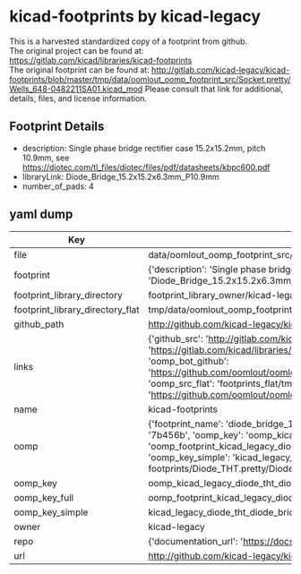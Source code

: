 # kicad-footprints by kicad-legacy  
This is a harvested standardized copy of a footprint from github.  
The original project can be found at:  
https://gitlab.com/kicad/libraries/kicad-footprints  
The original footprint can be found at:
http://gitlab.com/kicad-legacy/kicad-footprints/blob/master/tmp/data/oomlout_oomp_footprint_src/Socket.pretty/Wells_648-0482211SA01.kicad_mod
Please consult that link for additional, details, files, and license information.  
## Footprint Details
* description: Single phase bridge rectifier case 15.2x15.2mm, pitch 10.9mm, see https://diotec.com/tl_files/diotec/files/pdf/datasheets/kbpc600.pdf  
* libraryLink: Diode_Bridge_15.2x15.2x6.3mm_P10.9mm  
* number_of_pads: 4  
## yaml dump  
| Key | Value |  
| --- | --- |  
| file | data/oomlout_oomp_footprint_src/kicad-footprints/Diode_THT.pretty/Diode_Bridge_15.2x15.2x6.3mm_P10.9mm.kicad_mod |  
| footprint | {'description': 'Single phase bridge rectifier case 15.2x15.2mm, pitch 10.9mm, see https://diotec.com/tl_files/diotec/files/pdf/datasheets/kbpc600.pdf', 'libraryLink': 'Diode_Bridge_15.2x15.2x6.3mm_P10.9mm', 'number_of_pads': 4} |  
| footprint_library_directory | footprint_library_owner/kicad-legacy_kicad-footprints |  
| footprint_library_directory_flat | tmp/data/oomlout_oomp_footprint_src/footprints_flat/kicad_legacy_diode_tht_diode_bridge_15_2x15_2x6_3mm_p10_9mm/working |  
| github_path | http://github.com/kicad-legacy/kicad-footprints/blob/master/tmp/data/oomlout_oomp_footprint_src/Diode_THT.pretty/Diode_Bridge_15.2x15.2x6.3mm_P10.9mm.kicad_mod |  
| links | {'github_src': 'http://gitlab.com/kicad-legacy/kicad-footprints/blob/master/tmp/data/oomlout_oomp_footprint_src/Socket.pretty/Wells_648-0482211SA01.kicad_mod', 'github_src_repo': 'https://gitlab.com/kicad/libraries/kicad-footprints', 'oomp_bot': 'tmp/data/oomlout_oomp_footprint_src/footprints/kicad_legacy_diode_tht_diode_bridge_15_2x15_2x6_3mm_p10_9mm/working', 'oomp_bot_github': 'https://github.com/oomlout/oomlout_oomp_footprint_bot/tree/main/tmp/data/oomlout_oomp_footprint_src/footprints/kicad_legacy_diode_tht_diode_bridge_15_2x15_2x6_3mm_p10_9mm/working', 'oomp_src_flat': 'footprints_flat/tmp/data/oomlout_oomp_footprint_src/footprints_flat/kicad_legacy_diode_tht_diode_bridge_15_2x15_2x6_3mm_p10_9mm/working', 'oomp_src_flat_github': 'https://github.com/oomlout/oomlout_oomp_footprint_src/tree/main/tmp/data/oomlout_oomp_footprint_src/footprints_flat/kicad_legacy_diode_tht_diode_bridge_15_2x15_2x6_3mm_p10_9mm/working'} |  
| name | kicad-footprints |  
| oomp | {'footprint_name': 'diode_bridge_15_2x15_2x6_3mm_p10_9mm', 'library_name': 'diode_tht', 'md5': '7b456be836b0e631e3dff9f391fced7f', 'md5_10': '7b456be836', 'md5_5': '7b456', 'md5_6': '7b456b', 'oomp_key': 'oomp_kicad_legacy_diode_tht_diode_bridge_15_2x15_2x6_3mm_p10_9mm', 'oomp_key_extra': 'oomp_footprint_kicad_legacy_diode_tht_diode_bridge_15_2x15_2x6_3mm_p10_9mm', 'oomp_key_full': 'oomp_footprint_kicad_legacy_diode_tht_diode_bridge_15_2x15_2x6_3mm_p10_9mm_7b456b', 'oomp_key_simple': 'kicad_legacy_diode_tht_diode_bridge_15_2x15_2x6_3mm_p10_9mm', 'original_filename': 'data/oomlout_oomp_footprint_src/kicad-footprints/Diode_THT.pretty/Diode_Bridge_15.2x15.2x6.3mm_P10.9mm.kicad_mod', 'owner_name': 'kicad_legacy'} |  
| oomp_key | oomp_kicad_legacy_diode_tht_diode_bridge_15_2x15_2x6_3mm_p10_9mm |  
| oomp_key_full | oomp_footprint_kicad_legacy_diode_tht_diode_bridge_15_2x15_2x6_3mm_p10_9mm |  
| oomp_key_simple | kicad_legacy_diode_tht_diode_bridge_15_2x15_2x6_3mm_p10_9mm |  
| owner | kicad-legacy |  
| repo | {'documentation_url': 'https://docs.github.com/rest/repos/repos#get-a-repository', 'message': 'Not Found'} |  
| url | http://github.com/kicad-legacy/kicad-footprints |  

